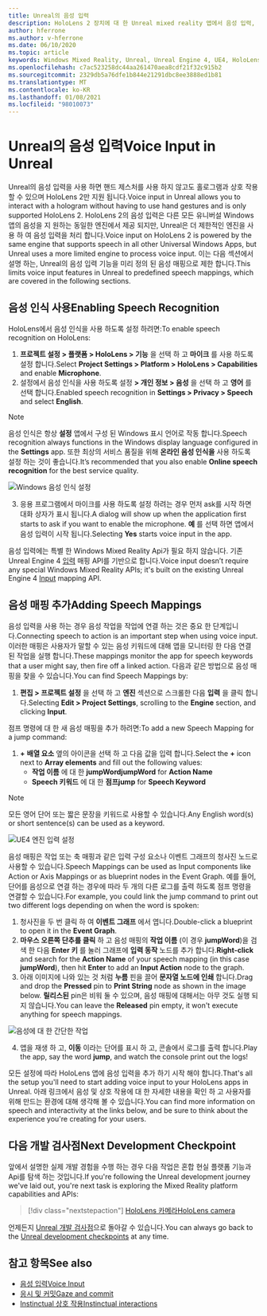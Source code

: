 ```yaml
---
title: Unreal의 음성 입력
description: HoloLens 2 장치에 대 한 Unreal mixed reality 앱에서 음성 입력, 음성 매핑 및 인식을 설정 하 고 사용 하는 방법에 대해 알아봅니다.
author: hferrone
ms.author: v-hferrone
ms.date: 06/10/2020
ms.topic: article
keywords: Windows Mixed Reality, Unreal, Unreal Engine 4, UE4, HoloLens 2, 음성, 음성 입력, 음성 인식, 혼합 현실, 개발, 기능, 설명서, 가이드, holograms, 게임 개발, 혼합 현실 헤드셋, windows Mixed reality 헤드셋, 가상 현실 헤드셋
ms.openlocfilehash: c7ac523258dc44aa261470aea8cdf21f32c915b2
ms.sourcegitcommit: 2329db5a76dfe1b844e21291dbc8ee3888ed1b81
ms.translationtype: MT
ms.contentlocale: ko-KR
ms.lasthandoff: 01/08/2021
ms.locfileid: "98010073"
---
```

# <a name="voice-input-in-unreal"></a><span data-ttu-id="9a32e-104">Unreal의 음성 입력</span><span class="sxs-lookup"><span data-stu-id="9a32e-104">Voice Input in Unreal</span></span>

<span data-ttu-id="9a32e-105">Unreal의 음성 입력을 사용 하면 핸드 제스처를 사용 하지 않고도 홀로그램과 상호 작용할 수 있으며 HoloLens 2만 지원 됩니다.</span><span class="sxs-lookup"><span data-stu-id="9a32e-105">Voice input in Unreal allows you to interact with a hologram without having to use hand gestures and is only supported HoloLens 2.</span></span> <span data-ttu-id="9a32e-106">HoloLens 2의 음성 입력은 다른 모든 유니버설 Windows 앱의 음성을 지 원하는 동일한 엔진에서 제공 되지만, Unreal은 더 제한적인 엔진을 사용 하 여 음성 입력을 처리 합니다.</span><span class="sxs-lookup"><span data-stu-id="9a32e-106">Voice input on HoloLens 2 is powered by the same engine that supports speech in all other Universal Windows Apps, but Unreal uses a more limited engine to process voice input.</span></span> <span data-ttu-id="9a32e-107">이는 다음 섹션에서 설명 하는, Unreal의 음성 입력 기능을 미리 정의 된 음성 매핑으로 제한 합니다.</span><span class="sxs-lookup"><span data-stu-id="9a32e-107">This limits voice input features in Unreal to predefined speech mappings, which are covered in the following sections.</span></span> 

## <a name="enabling-speech-recognition"></a><span data-ttu-id="9a32e-108">음성 인식 사용</span><span class="sxs-lookup"><span data-stu-id="9a32e-108">Enabling Speech Recognition</span></span>

<span data-ttu-id="9a32e-109">HoloLens에서 음성 인식을 사용 하도록 설정 하려면:</span><span class="sxs-lookup"><span data-stu-id="9a32e-109">To enable speech recognition on HoloLens:</span></span>
1. <span data-ttu-id="9a32e-110">**프로젝트 설정 > 플랫폼 > HoloLens > 기능** 을 선택 하 고 **마이크** 를 사용 하도록 설정 합니다.</span><span class="sxs-lookup"><span data-stu-id="9a32e-110">Select **Project Settings > Platform > HoloLens > Capabilities** and enable **Microphone**.</span></span> 
2. <span data-ttu-id="9a32e-111">설정에서 음성 인식을 사용 하도록 설정 **> 개인 정보 > 음성** 을 선택 하 고 **영어** 를 선택 합니다.</span><span class="sxs-lookup"><span data-stu-id="9a32e-111">Enabled speech recognition in **Settings > Privacy > Speech** and select **English**.</span></span>

> [!NOTE]
> <span data-ttu-id="9a32e-112">음성 인식은 항상 **설정** 앱에서 구성 된 Windows 표시 언어로 작동 합니다.</span><span class="sxs-lookup"><span data-stu-id="9a32e-112">Speech recognition always functions in the Windows display language configured in the **Settings** app.</span></span> <span data-ttu-id="9a32e-113">또한 최상의 서비스 품질을 위해 **온라인 음성 인식을** 사용 하도록 설정 하는 것이 좋습니다.</span><span class="sxs-lookup"><span data-stu-id="9a32e-113">It’s recommended that you also enable **Online speech recognition** for the best service quality.</span></span>

![Windows 음성 인식 설정](images/unreal/speech-recognition-settings.png)

3. <span data-ttu-id="9a32e-115">응용 프로그램에서 마이크를 사용 하도록 설정 하려는 경우 먼저 ask를 시작 하면 대화 상자가 표시 됩니다.</span><span class="sxs-lookup"><span data-stu-id="9a32e-115">A dialog will show up when the application first starts to ask if you want to enable the microphone.</span></span> <span data-ttu-id="9a32e-116">**예** 를 선택 하면 앱에서 음성 입력이 시작 됩니다.</span><span class="sxs-lookup"><span data-stu-id="9a32e-116">Selecting **Yes** starts voice input in the app.</span></span>

<span data-ttu-id="9a32e-117">음성 입력에는 특별 한 Windows Mixed Reality Api가 필요 하지 않습니다. 기존 Unreal Engine 4 [입력](https://docs.unrealengine.com/Gameplay/Input/index.html) 매핑 API를 기반으로 합니다.</span><span class="sxs-lookup"><span data-stu-id="9a32e-117">Voice input doesn’t require any special Windows Mixed Reality APIs; it's built on the existing Unreal Engine 4 [Input](https://docs.unrealengine.com/Gameplay/Input/index.html) mapping API.</span></span> 

## <a name="adding-speech-mappings"></a><span data-ttu-id="9a32e-118">음성 매핑 추가</span><span class="sxs-lookup"><span data-stu-id="9a32e-118">Adding Speech Mappings</span></span>

<span data-ttu-id="9a32e-119">음성 입력을 사용 하는 경우 음성 작업을 작업에 연결 하는 것은 중요 한 단계입니다.</span><span class="sxs-lookup"><span data-stu-id="9a32e-119">Connecting speech to action is an important step when using voice input.</span></span> <span data-ttu-id="9a32e-120">이러한 매핑은 사용자가 말할 수 있는 음성 키워드에 대해 앱을 모니터링 한 다음 연결 된 작업을 실행 합니다.</span><span class="sxs-lookup"><span data-stu-id="9a32e-120">These mappings monitor the app for speech keywords that a user might say, then fire off a linked action.</span></span> <span data-ttu-id="9a32e-121">다음과 같은 방법으로 음성 매핑을 찾을 수 있습니다.</span><span class="sxs-lookup"><span data-stu-id="9a32e-121">You can find Speech Mappings by:</span></span>
1. <span data-ttu-id="9a32e-122">**편집 > 프로젝트 설정** 을 선택 하 고 **엔진** 섹션으로 스크롤한 다음 **입력** 을 클릭 합니다.</span><span class="sxs-lookup"><span data-stu-id="9a32e-122">Selecting **Edit > Project Settings**, scrolling to the **Engine** section, and clicking **Input**.</span></span>

<span data-ttu-id="9a32e-123">점프 명령에 대 한 새 음성 매핑을 추가 하려면:</span><span class="sxs-lookup"><span data-stu-id="9a32e-123">To add a new Speech Mapping for a jump command:</span></span>
1. <span data-ttu-id="9a32e-124">**+** **배열 요소** 옆의 아이콘을 선택 하 고 다음 값을 입력 합니다.</span><span class="sxs-lookup"><span data-stu-id="9a32e-124">Select the **+** icon next to **Array elements** and fill out the following values:</span></span>
    * <span data-ttu-id="9a32e-125">**작업 이름** 에 대 한 **jumpWord**</span><span class="sxs-lookup"><span data-stu-id="9a32e-125">**jumpWord** for **Action Name**</span></span>
    * <span data-ttu-id="9a32e-126">**Speech 키워드** 에 대 한 **점프**</span><span class="sxs-lookup"><span data-stu-id="9a32e-126">**jump** for **Speech Keyword**</span></span>

> [!NOTE]
> <span data-ttu-id="9a32e-127">모든 영어 단어 또는 짧은 문장을 키워드로 사용할 수 있습니다.</span><span class="sxs-lookup"><span data-stu-id="9a32e-127">Any English word(s) or short sentence(s) can be used as a keyword.</span></span> 

![UE4 엔진 입력 설정](images/unreal/engine-input.png)

<span data-ttu-id="9a32e-129">음성 매핑은 작업 또는 축 매핑과 같은 입력 구성 요소나 이벤트 그래프의 청사진 노드로 사용할 수 있습니다.</span><span class="sxs-lookup"><span data-stu-id="9a32e-129">Speech Mappings can be used as Input components like Action or Axis Mappings or as blueprint nodes in the Event Graph.</span></span> <span data-ttu-id="9a32e-130">예를 들어, 단어를 음성으로 연결 하는 경우에 따라 두 개의 다른 로그를 출력 하도록 점프 명령을 연결할 수 있습니다.</span><span class="sxs-lookup"><span data-stu-id="9a32e-130">For example, you could link the jump command to print out two different logs depending on when the word is spoken:</span></span>

1. <span data-ttu-id="9a32e-131">청사진을 두 번 클릭 하 여 **이벤트 그래프** 에서 엽니다.</span><span class="sxs-lookup"><span data-stu-id="9a32e-131">Double-click a blueprint to open it in the **Event Graph**.</span></span>
2. <span data-ttu-id="9a32e-132">**마우스 오른쪽 단추를 클릭** 하 고 음성 매핑의 **작업 이름** (이 경우 **jumpWord**)을 검색 한 다음 **Enter 키** 를 눌러 그래프에 **입력 동작** 노드를 추가 합니다.</span><span class="sxs-lookup"><span data-stu-id="9a32e-132">**Right-click** and search for the **Action Name** of your speech mapping (in this case **jumpWord**), then hit **Enter** to add an **Input Action** node to the graph.</span></span>
3. <span data-ttu-id="9a32e-133">아래 이미지에 나와 있는 것 처럼 **누름** 핀을 끌어 **문자열 노드에 인쇄** 합니다.</span><span class="sxs-lookup"><span data-stu-id="9a32e-133">Drag and drop the **Pressed** pin to **Print String** node as shown in the image below.</span></span> <span data-ttu-id="9a32e-134">**릴리스된** pin은 비워 둘 수 있으며, 음성 매핑에 대해서는 아무 것도 실행 되지 않습니다.</span><span class="sxs-lookup"><span data-stu-id="9a32e-134">You can leave the **Released** pin empty, it won't execute anything for speech mappings.</span></span>
 
![음성에 대 한 간단한 작업](images/unreal/voice-input-img-03.png)

4. <span data-ttu-id="9a32e-136">앱을 재생 하 고, **이동** 이라는 단어를 표시 하 고, 콘솔에서 로그를 출력 합니다.</span><span class="sxs-lookup"><span data-stu-id="9a32e-136">Play the app, say the word **jump**, and watch the console print out the logs!</span></span>

<span data-ttu-id="9a32e-137">모든 설정에 따라 HoloLens 앱에 음성 입력을 추가 하기 시작 해야 합니다.</span><span class="sxs-lookup"><span data-stu-id="9a32e-137">That's all the setup you'll need to start adding voice input to your HoloLens apps in Unreal.</span></span> <span data-ttu-id="9a32e-138">아래 링크에서 음성 및 상호 작용에 대 한 자세한 내용을 확인 하 고 사용자를 위해 만드는 환경에 대해 생각해 볼 수 있습니다.</span><span class="sxs-lookup"><span data-stu-id="9a32e-138">You can find more information on speech and interactivity at the links below, and be sure to think about the experience you're creating for your users.</span></span>

## <a name="next-development-checkpoint"></a><span data-ttu-id="9a32e-139">다음 개발 검사점</span><span class="sxs-lookup"><span data-stu-id="9a32e-139">Next Development Checkpoint</span></span>

<span data-ttu-id="9a32e-140">앞에서 설명한 실제 개발 경험을 수행 하는 경우 다음 작업은 혼합 현실 플랫폼 기능과 Api를 탐색 하는 것입니다.</span><span class="sxs-lookup"><span data-stu-id="9a32e-140">If you're following the Unreal development journey we've laid out, you're next task is exploring the Mixed Reality platform capabilities and APIs:</span></span> 

> [!div class="nextstepaction"]
> [<span data-ttu-id="9a32e-141">HoloLens 카메라</span><span class="sxs-lookup"><span data-stu-id="9a32e-141">HoloLens camera</span></span>](unreal-hololens-camera.md)

<span data-ttu-id="9a32e-142">언제든지 [Unreal 개발 검사점](unreal-development-overview.md#2-core-building-blocks)으로 돌아갈 수 있습니다.</span><span class="sxs-lookup"><span data-stu-id="9a32e-142">You can always go back to the [Unreal development checkpoints](unreal-development-overview.md#2-core-building-blocks) at any time.</span></span>

## <a name="see-also"></a><span data-ttu-id="9a32e-143">참고 항목</span><span class="sxs-lookup"><span data-stu-id="9a32e-143">See also</span></span>
* [<span data-ttu-id="9a32e-144">음성 입력</span><span class="sxs-lookup"><span data-stu-id="9a32e-144">Voice Input</span></span>](../../design/voice-input.md)
* [<span data-ttu-id="9a32e-145">응시 및 커밋</span><span class="sxs-lookup"><span data-stu-id="9a32e-145">Gaze and commit</span></span>](../../design/gaze-and-commit.md)
* [<span data-ttu-id="9a32e-146">Instinctual 상호 작용</span><span class="sxs-lookup"><span data-stu-id="9a32e-146">Instinctual interactions</span></span>](../../design/interaction-fundamentals.md)

